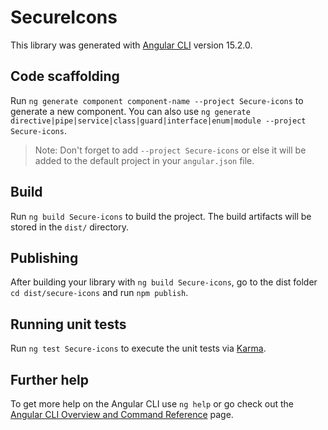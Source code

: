 # SecureIcons

This library was generated with [Angular CLI](https://github.com/angular/angular-cli) version 15.2.0.

## Code scaffolding

Run `ng generate component component-name --project Secure-icons` to generate a new component. You can also use `ng generate directive|pipe|service|class|guard|interface|enum|module --project Secure-icons`.
> Note: Don't forget to add `--project Secure-icons` or else it will be added to the default project in your `angular.json` file. 

## Build

Run `ng build Secure-icons` to build the project. The build artifacts will be stored in the `dist/` directory.

## Publishing

After building your library with `ng build Secure-icons`, go to the dist folder `cd dist/secure-icons` and run `npm publish`.

## Running unit tests

Run `ng test Secure-icons` to execute the unit tests via [Karma](https://karma-runner.github.io).

## Further help

To get more help on the Angular CLI use `ng help` or go check out the [Angular CLI Overview and Command Reference](https://angular.io/cli) page.
